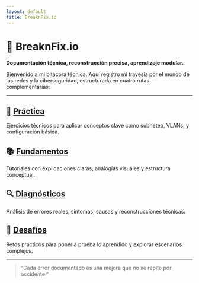 ```yaml
---
layout: default
title: BreaknFix.io
---
```


# 🧠 BreaknFix.io  
**Documentación técnica, reconstrucción precisa, aprendizaje modular.**

Bienvenido a mi bitácora técnica. Aquí registro mi travesía por el mundo de las redes y la ciberseguridad, estructurada en cuatro rutas complementarias:

---

## 🧪 [Práctica](/practica)
Ejercicios técnicos para aplicar conceptos clave como subneteo, VLANs, y configuración básica.

## 📚 [Fundamentos](/networks/fundamentos/1-cisco-packet-tracer-vlan.md)
Tutoriales con explicaciones claras, analogías visuales y estructura conceptual.

## 🔍 [Diagnósticos](/diagnosticos)
Análisis de errores reales, síntomas, causas y reconstrucciones técnicas.

## 🎯 [Desafíos](/desafios)
Retos prácticos para poner a prueba lo aprendido y explorar escenarios complejos.

---

> “Cada error documentado es una mejora que no se repite por accidente.”
